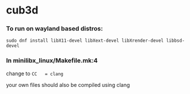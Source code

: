 # cub3d

### To run on wayland based distros:
`sudo dnf install libX11-devel libXext-devel libXrender-devel libbsd-devel`

### In minilibx_linux/Makefile.mk:4
change to `CC	= clang`

your own files should also be compiled using clang
